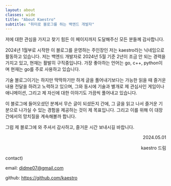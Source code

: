 ```yaml
---
layout: about
classes: wide
title: "About Kaestro"
subtitle: "취미로 블로그를 하는 백엔드 개발자"
---
```


저에 대한 관심을 가지고 찾기 힘든 이 페이지까지 도달해주신 모든 분들께 감사합니다.

2024년 1월부로 시작한 이 블로그를 운영하는 주인장인 저는 kaestro라는 닉네임으로 활동하고 있습니다. 저는 백엔드 개발자로 2024년 5월 기준 2년이 조금 안 되는 경력을 가지고 있고, 현재는 활발히 구직중입니다. 가장 좋아하는 언어는 go, c++, python이며 현재는 go를 주로 사용하고 있습니다.

기술 블로그이기는 하지만 딱딱하기만 하게 글을 풀어내기보다는 가능한 읽을 때 즐거운 내용 전달을 하려고 노력하고 있으며, 그와 동시에 기술과 별개로 제 관심사인 게임이나 애니메이션, 그리고 제 자신에 대한 이야기도 가끔씩 풀어내고 있습니다.

이 블로그에 들어오셨던 분께서 무슨 글이 되셨든지 간에, 그 글을 읽고 나서 즐거운 기분으로 나가실 수 있는 경험을 제공하는 것이 제 목표입니다. 그리고 이를 위해 이 대장간에서의 망치질을 계속해볼까 합니다.

그럼 제 블로그에 와 주셔서 감사하고, 즐거운 시간 보내시길 바랍니다.

<div style="text-align: right">
<p>2024.05.01</p>
<p>kaestro 드림</p>
</div>

contact)

email: <didme07@gmail.com>

github: <https://github.com/kaestro>
